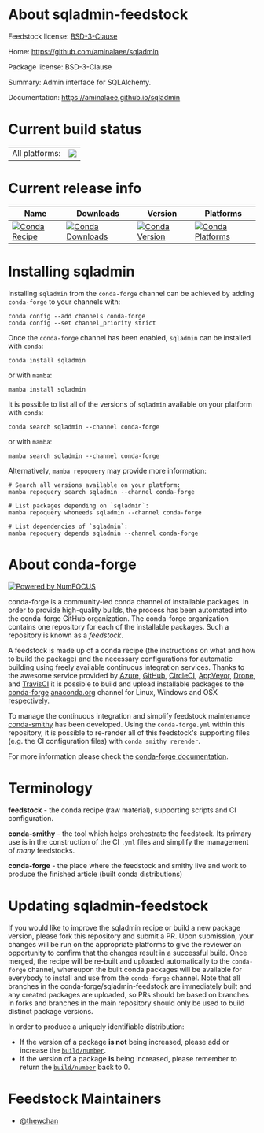 About sqladmin-feedstock
========================

Feedstock license: [BSD-3-Clause](https://github.com/conda-forge/sqladmin-feedstock/blob/main/LICENSE.txt)

Home: https://github.com/aminalaee/sqladmin

Package license: BSD-3-Clause

Summary: Admin interface for SQLAlchemy.

Documentation: https://aminalaee.github.io/sqladmin

Current build status
====================


<table><tr><td>All platforms:</td>
    <td>
      <a href="https://dev.azure.com/conda-forge/feedstock-builds/_build/latest?definitionId=16508&branchName=main">
        <img src="https://dev.azure.com/conda-forge/feedstock-builds/_apis/build/status/sqladmin-feedstock?branchName=main">
      </a>
    </td>
  </tr>
</table>

Current release info
====================

| Name | Downloads | Version | Platforms |
| --- | --- | --- | --- |
| [![Conda Recipe](https://img.shields.io/badge/recipe-sqladmin-green.svg)](https://anaconda.org/conda-forge/sqladmin) | [![Conda Downloads](https://img.shields.io/conda/dn/conda-forge/sqladmin.svg)](https://anaconda.org/conda-forge/sqladmin) | [![Conda Version](https://img.shields.io/conda/vn/conda-forge/sqladmin.svg)](https://anaconda.org/conda-forge/sqladmin) | [![Conda Platforms](https://img.shields.io/conda/pn/conda-forge/sqladmin.svg)](https://anaconda.org/conda-forge/sqladmin) |

Installing sqladmin
===================

Installing `sqladmin` from the `conda-forge` channel can be achieved by adding `conda-forge` to your channels with:

```
conda config --add channels conda-forge
conda config --set channel_priority strict
```

Once the `conda-forge` channel has been enabled, `sqladmin` can be installed with `conda`:

```
conda install sqladmin
```

or with `mamba`:

```
mamba install sqladmin
```

It is possible to list all of the versions of `sqladmin` available on your platform with `conda`:

```
conda search sqladmin --channel conda-forge
```

or with `mamba`:

```
mamba search sqladmin --channel conda-forge
```

Alternatively, `mamba repoquery` may provide more information:

```
# Search all versions available on your platform:
mamba repoquery search sqladmin --channel conda-forge

# List packages depending on `sqladmin`:
mamba repoquery whoneeds sqladmin --channel conda-forge

# List dependencies of `sqladmin`:
mamba repoquery depends sqladmin --channel conda-forge
```


About conda-forge
=================

[![Powered by
NumFOCUS](https://img.shields.io/badge/powered%20by-NumFOCUS-orange.svg?style=flat&colorA=E1523D&colorB=007D8A)](https://numfocus.org)

conda-forge is a community-led conda channel of installable packages.
In order to provide high-quality builds, the process has been automated into the
conda-forge GitHub organization. The conda-forge organization contains one repository
for each of the installable packages. Such a repository is known as a *feedstock*.

A feedstock is made up of a conda recipe (the instructions on what and how to build
the package) and the necessary configurations for automatic building using freely
available continuous integration services. Thanks to the awesome service provided by
[Azure](https://azure.microsoft.com/en-us/services/devops/), [GitHub](https://github.com/),
[CircleCI](https://circleci.com/), [AppVeyor](https://www.appveyor.com/),
[Drone](https://cloud.drone.io/welcome), and [TravisCI](https://travis-ci.com/)
it is possible to build and upload installable packages to the
[conda-forge](https://anaconda.org/conda-forge) [anaconda.org](https://anaconda.org/)
channel for Linux, Windows and OSX respectively.

To manage the continuous integration and simplify feedstock maintenance
[conda-smithy](https://github.com/conda-forge/conda-smithy) has been developed.
Using the ``conda-forge.yml`` within this repository, it is possible to re-render all of
this feedstock's supporting files (e.g. the CI configuration files) with ``conda smithy rerender``.

For more information please check the [conda-forge documentation](https://conda-forge.org/docs/).

Terminology
===========

**feedstock** - the conda recipe (raw material), supporting scripts and CI configuration.

**conda-smithy** - the tool which helps orchestrate the feedstock.
                   Its primary use is in the construction of the CI ``.yml`` files
                   and simplify the management of *many* feedstocks.

**conda-forge** - the place where the feedstock and smithy live and work to
                  produce the finished article (built conda distributions)


Updating sqladmin-feedstock
===========================

If you would like to improve the sqladmin recipe or build a new
package version, please fork this repository and submit a PR. Upon submission,
your changes will be run on the appropriate platforms to give the reviewer an
opportunity to confirm that the changes result in a successful build. Once
merged, the recipe will be re-built and uploaded automatically to the
`conda-forge` channel, whereupon the built conda packages will be available for
everybody to install and use from the `conda-forge` channel.
Note that all branches in the conda-forge/sqladmin-feedstock are
immediately built and any created packages are uploaded, so PRs should be based
on branches in forks and branches in the main repository should only be used to
build distinct package versions.

In order to produce a uniquely identifiable distribution:
 * If the version of a package **is not** being increased, please add or increase
   the [``build/number``](https://docs.conda.io/projects/conda-build/en/latest/resources/define-metadata.html#build-number-and-string).
 * If the version of a package **is** being increased, please remember to return
   the [``build/number``](https://docs.conda.io/projects/conda-build/en/latest/resources/define-metadata.html#build-number-and-string)
   back to 0.

Feedstock Maintainers
=====================

* [@thewchan](https://github.com/thewchan/)

